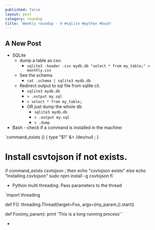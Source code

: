 ```yaml
---
published: false
layout: post
category: roundup
title: 'Weekly roundup - 9 #sqlite #python #bash'
---
```

## A New Post

* SQLite
	* dump a table as csv:
		* `sqlite3 -header -csv mydb.db "select * from my_table;" > monthly.csv`
    * See the schema
    	* `cat .schema | sqlite3 mydb.db`
    * Redirect output to sql file from sqlite cli.
    	* `sqlite3 mydb.db`
        * `> .output my.sql`
        * `> select * from my_table;`
        * OR just dump the whole db
        	* `sqlite3 mydb.db`
	        * `> .output my.sql`
        	* `> .dump`
* Bash - check if a command is installed in the machine:

`command_exists ()
{
  type "$1" &> /dev/null ;
}

# Install csvtojson if not exists.
if command_exists csvtojson ; then
  echo "csvtojson exists"
else
  echo "Installing csvtojson"
  sudo npm install -g csvtojson
fi`

* Python multi threading: Pass parameters to the thread

`import threading

def F():
	threading.Thread(target=Foo, args=(my_param,)).start()

def Foo(my_param):
	print 'This is a long running process'
`

* 